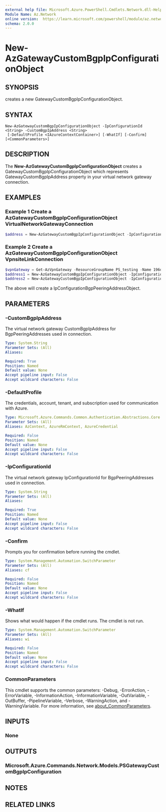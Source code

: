 ```yaml
---
external help file: Microsoft.Azure.PowerShell.Cmdlets.Network.dll-Help.xml
Module Name: Az.Network
online version:  https://learn.microsoft.com/powershell/module/az.network/new-azgatewaycustombgpipconfigurationobject
schema: 2.0.0
---
```


# New-AzGatewayCustomBgpIpConfigurationObject

## SYNOPSIS
creates a new GatewayCustomBgpIpConfigurationObject.

## SYNTAX

```
New-AzGatewayCustomBgpIpConfigurationObject -IpConfigurationId <String> -CustomBgpIpAddress <String>
 [-DefaultProfile <IAzureContextContainer>] [-WhatIf] [-Confirm] [<CommonParameters>]
```

## DESCRIPTION
The **New-AzGatewayCustomBgpIpConfigurationObject** creates a GatewayCustomBgpIpConfigurationObject which represents GatewayCustomBgpIpAddress property in your virtual network gateway connection.

## EXAMPLES

### Example 1 Create a AzGatewayCustomBgpIpConfigurationObject VirtualNetworkGatewayConnection
```powershell
$address = New-AzGatewayCustomBgpIpConfigurationObject -IpConfigurationId "/subscriptions/83704d68-d560-4c67-b1c7-12404db89dc3/resourceGroups/khbaheti_PS_testing/providers/Microsoft.Network/virtualNetworkGateways/testGw/ipConfigurations/default" -CustomBgpIpAddress "169.254.21.1"
```

### Example 2 Create a AzGatewayCustomBgpIpConfigurationObject VpnsiteLinkConnection
```powershell
$vpnGateway = Get-AzVpnGateway -ResourceGroupName PS_testing -Name 196ddf92afae40e4b20edc32dfb48a63-eastus-gw
$address1 = New-AzGatewayCustomBgpIpConfigurationObject -IpConfigurationId "Instance0" -CustomBgpIpAddress "169.254.22.1"
$address2 = New-AzGatewayCustomBgpIpConfigurationObject -IpConfigurationId "Instance1" -CustomBgpIpAddress "169.254.22.3"
```

The above will create a IpConfigurationBgpPeeringAddressObject.

## PARAMETERS

### -CustomBgpIpAddress
The virtual network gateway CustomBgpIpAddress for BgpPeeringAddresses used in connection.

```yaml
Type: System.String
Parameter Sets: (All)
Aliases:

Required: True
Position: Named
Default value: None
Accept pipeline input: False
Accept wildcard characters: False
```

### -DefaultProfile
The credentials, account, tenant, and subscription used for communication with Azure.

```yaml
Type: Microsoft.Azure.Commands.Common.Authentication.Abstractions.Core.IAzureContextContainer
Parameter Sets: (All)
Aliases: AzContext, AzureRmContext, AzureCredential

Required: False
Position: Named
Default value: None
Accept pipeline input: False
Accept wildcard characters: False
```

### -IpConfigurationId
The virtual network gateway IpConfigurationId for BgpPeeringAddresses used in connection.

```yaml
Type: System.String
Parameter Sets: (All)
Aliases:

Required: True
Position: Named
Default value: None
Accept pipeline input: False
Accept wildcard characters: False
```

### -Confirm
Prompts you for confirmation before running the cmdlet.

```yaml
Type: System.Management.Automation.SwitchParameter
Parameter Sets: (All)
Aliases: cf

Required: False
Position: Named
Default value: None
Accept pipeline input: False
Accept wildcard characters: False
```

### -WhatIf
Shows what would happen if the cmdlet runs.
The cmdlet is not run.

```yaml
Type: System.Management.Automation.SwitchParameter
Parameter Sets: (All)
Aliases: wi

Required: False
Position: Named
Default value: None
Accept pipeline input: False
Accept wildcard characters: False
```

### CommonParameters
This cmdlet supports the common parameters: -Debug, -ErrorAction, -ErrorVariable, -InformationAction, -InformationVariable, -OutVariable, -OutBuffer, -PipelineVariable, -Verbose, -WarningAction, and -WarningVariable. For more information, see [about_CommonParameters](http://go.microsoft.com/fwlink/?LinkID=113216).

## INPUTS

### None

## OUTPUTS

### Microsoft.Azure.Commands.Network.Models.PSGatewayCustomBgpIpConfiguration

## NOTES

## RELATED LINKS
